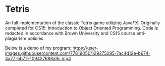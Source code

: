 # Tetris
An full implementation of the classic Tetris game utilizing JavaFX. Originally completed for CS15: Introduction to Object Oriented Programming.
Code is redacted in accordance with Brown University and CS15 course anti-plagiarism policies.

Below is a demo of my program:
https://user-images.githubusercontent.com/77819050/129275295-7ac4d12e-b674-4a77-bb72-109437698a9c.mp4
